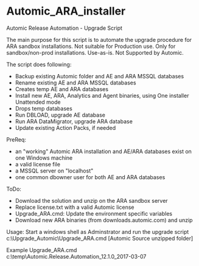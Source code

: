 # Automic_ARA_installer

Automic Release Automation - Upgrade Script

The main purpose for this script is to automate the upgrade procedure for ARA sandbox installations.
Not suitable for Production use. Only for sandbox/non-prod installations.
Use-as-is. Not Supported by Automic. 

The script does following:
- Backup existing Automic folder and AE and ARA MSSQL databases
- Rename existing AE and ARA MSSQL databases
- Creates temp AE and ARA databases
- Install new AE, ARA, Analytics and Agent binaries, using One installer Unattended mode
- Drops temp databases
- Run DBLOAD, upgrade AE database
- Run ARA DataMigrator, upgrade ARA database
- Update existing Action Packs, if needed

PreReq:
- an "working" Automic ARA installation and AE/ARA databases exist on one Windows machine
- a valid license file
- a MSSQL server on "localhost"
- one common dbowner user for both AE and ARA databases 

ToDo:
- Download the solution and unzip on the ARA sandbox server 
- Replace license.txt with a valid Automic license
- Upgrade_ARA.cmd: Update the environment specific variables
- Download new ARA binaries (from downloads.automic.com) and unzip 

Usage:
Start a windows shell as Adminstrator and run the upgrade script
c:\Upgrade_Automic\Upgrade_ARA.cmd  [Automic Source unzipped folder]

Example
Upgrade_ARA.cmd c:\temp\Automic.Release.Automation_12.1.0_2017-03-07




